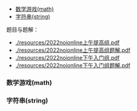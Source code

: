 <!-- @import "[TOC]" {cmd="toc" depthFrom=1 depthTo=6 orderedList=false} -->

<!-- code_chunk_output -->

- [数学游戏(math)](#数学游戏math)
- [字符串(string)](#字符串string)

<!-- /code_chunk_output -->

题目与题解：
- [./resources/2022noionline上午提高组.pdf](./resources/2022noionline上午提高组.pdf)
- [./resources/2022noionline上午提高组题解.pdf](./resources/2022noionline上午提高组题解.pdf)
- [./resources/2022noionline下午入门组.pdf](./resources/2022noionline下午入门组.pdf)
- [./resources/2022noionline下午入门组题解.pdf](./resources/2022noionline下午入门组题解.pdf)

### 数学游戏(math)

### 字符串(string)

